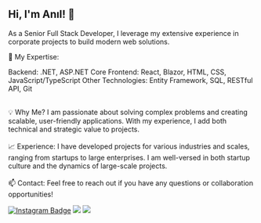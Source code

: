 ## Hi, I'm Anıl! 👋
As a Senior Full Stack Developer, I leverage my extensive experience in corporate projects to build modern web solutions.

🔹 My Expertise:

Backend: .NET, ASP.NET Core
Frontend: React, Blazor, HTML, CSS, JavaScript/TypeScript
Other Technologies: Entity Framework, SQL, RESTful API, Git

<br/>
💡 Why Me?
I am passionate about solving complex problems and creating scalable, user-friendly applications. With my experience, I add both technical and strategic value to projects.
<br/>
<br/>
📈 Experience:
I have developed projects for various industries and scales, ranging from startups to large enterprises. I am well-versed in both startup culture and the dynamics of large-scale projects.
<br/>
<br/>
📫 Contact:
Feel free to reach out if you have any questions or collaboration opportunities!


[![Instagram Badge](https://img.shields.io/badge/-Instagram-C13584?style=flat-quare&labelColor=C13584&logo=instagram&logoColor=white&link=link)](https://www.instagram.com/anil.cet) 
[![](https://img.shields.io/badge/LinkedIn-%230077B5.svg?&style=flat&logo=linkedin&logoColor=white)](https://www.linkedin.com/in/anilcetin/)
[![](https://img.shields.io/badge/Email-anilcetin.dev@gmail.com-white)](mailto:anilcetin.dev@gmail.com) 

